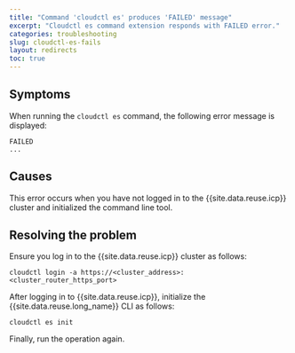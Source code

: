 ```yaml
---
title: "Command 'cloudctl es' produces 'FAILED' message"
excerpt: "Cloudctl es command extension responds with FAILED error."
categories: troubleshooting
slug: cloudctl-es-fails
layout: redirects
toc: true
---
```


## Symptoms

When running the `cloudctl es` command, the following error message is displayed:

```
FAILED
...
```

## Causes

This error occurs when you have not logged in to the {{site.data.reuse.icp}} cluster and initialized the command line tool.

## Resolving the problem

Ensure you log in to the {{site.data.reuse.icp}} cluster as follows:

```
cloudctl login -a https://<cluster_address>:<cluster_router_https_port>
```

After logging in to {{site.data.reuse.icp}}, initialize the {{site.data.reuse.long_name}} CLI as follows:

```
cloudctl es init
```

Finally, run the operation again.
